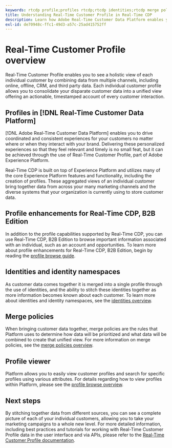 ```yaml
---
keywords: rtcdp profile;profiles rtcdp;rtcdp identities;rtcdp merge policies;real-time customer profile
title: Understanding Real-Time Customer Profile in Real-Time CDP
description: Learn how Adobe Real-Time Customer Data Platform enables you to drive coordinated, consistent, relevant experiences for your customers using Real-Time Customer Profile.
exl-id: de70948c-ffc1-49d3-a57c-25ad415752ff
---
```

# Real-Time Customer Profile overview

Real-Time Customer Profile enables you to see a holistic view of each individual customer by combining data from multiple channels, including online, offline, CRM, and third party data. Each individual customer profile allows you to consolidate your disparate customer data into a unified view offering an actionable, timestamped account of every customer interaction.

## Profiles in [!DNL Real-Time Customer Data Platform]

[!DNL Adobe Real-Time Customer Data Platform] enables you to drive coordinated and consistent experiences for your customers no matter where or when they interact with your brand. Delivering these personalized experiences so that they feel relevant and timely is no small feat, but it can be achieved through the use of Real-Time Customer Profile, part of Adobe Experience Platform. 

Real-Time CDP is built on top of Experience Platform and utilizes many of the core Experience Platform features and functionality, including the creation of profiles. These aggregated views of an individual customer bring together data from across your many marketing channels and the diverse systems that your organization is currently using to store customer data.

## Profile enhancements for Real-Time CDP, B2B Edition

In addition to the profile capabilities supported by Real-Time CDP, you can use Real-Time CDP, B2B Edition to browse important information associated with an individual, such as an account and opportunities. To learn more about profile enhancements for Real-Time CDP, B2B Edition, begin by reading the [profile browse guide](profile-browse.md).

## Identities and identity namespaces

As customer data comes together it is merged into a single profile through the use of identities, and the ability to stitch these identities together as more information becomes known about each customer. To learn more about identities and identity namespaces, see the [identities overview](identities-overview.md).

## Merge policies

When bringing customer data together, merge policies are the rules that Platform uses to determine how data will be prioritized and what data will be combined to create that unified view. For more information on merge policies, see the [merge policies overview](merge-policies.md).

## Profile viewer

Platform allows you to easily view customer profiles and search for specific profiles using various attributes. For details regarding how to view profiles within Platform, please see the [profile browse overview](profile-browse.md).

## Next steps

By stitching together data from different sources, you can see a complete picture of each of your individual customers, allowing you to take your marketing campaigns to a whole new level. For more detailed information, including best practices and tutorials for working with Real-Time Customer Profile data in the user interface and via APIs, please refer to the [Real-Time Customer Profile documentation](../../profile/home.md).
